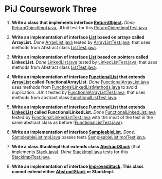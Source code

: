 PiJ Coursework Three
====================

1. **Write a class that implements interface [ReturnObject](src/ReturnObject.java).** *Done* [ReturnObjectImpl.java](src/ReturnObjectImpl.java), JUnit test
for this [ReturnObjectImplTest.java](src/ReturnObjectImplTest.java).

2. **Write an implementation of interface [List](src/List.java) based on arrays called ArrayList.** *Done* [ArrayList.java](src/ArrayList.java) tested by
[ArrayListTest.java](src/ArrayListTest.java), that uses methods from Abstract class [ListTest.java](src/ListTest.java). 

3. **Write an implementation of interface [List](src/List.java) based on pointers called LinkedList.** *Done* [LinkedList.java](src/LinkedList.java) tested by
[LinkedListTest.java](src/LinkedListTest.java), that uses methods from Abstract class [ListTest.java](src/ListTest.java).

4. **Write an implementation of interface [FunctionalList](src/FunctionalList.java) that extends [ArrayList](src/ArrayList.java) called FunctionalArrayList.**
*Done* [FunctionalArrayList.java](src/FunctionalArrayList.java) uses methods from [FunctionalLinkedListMethods.java](src/FunctionalLinkedListMethods.java) 
to avoid duplication.
JUnit tested by [FunctionalArrayListTest.java](src/FunctionalArrayListTest.java), that uses
methods from abstract class [FunctionalListTest.java](src/FunctionalListTest.java).

5. **Write an implementation of interface [FunctionalList](src/FunctionalList.java) that extends [LinkedList](src/LinkedList.java) called FunctionalLinkedList.**
*Done*
[FunctionalLinkedList.java](src/FunctionalLinkedList.java) tested by [FunctionalLinkedListTest.java](src/FunctionalLinkedListTest.java) with the meat of
the test in the same abstract class as before ([FunctionalListTest.java](src/FunctionalListTest.java)).

6. **Write an implementation of interface [SampleableList](src/SampleableList.java).**
*Done.* [SampleableListImpl.java](src/SampleableListImpl.java) passes tests [SampleableListImplTest.java](src/SampleableListImplTest.java). 

7. **Write a class StackImpl that extends class [AbstractStack](src/AbstractStack.java)** (that implements [Stack.java](src/Stack.java)).
*Done* [StackImpl.java](src/StackImpl.java) tests for this [StackImplTest.java](src/StackImplTest.java).

8. **Write an implementation of interface [ImprovedStack](src/ImprovedStack.java). This class cannot extend either  [AbstractStack](src/AbstractStack.java) or StackImpl.**






